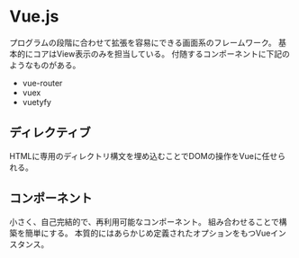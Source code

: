 # Vue.js
プログラムの段階に合わせて拡張を容易にできる画面系のフレームワーク。
基本的にコアはView表示のみを担当している。
付随するコンポーネントに下記のようなものがある。
* vue-router
* vuex
* vuetyfy

## ディレクティブ
HTMLに専用のディレクトリ構文を埋め込むことでDOMの操作をVueに任せられる。

## コンポーネント
小さく、自己完結的で、再利用可能なコンポーネント。
組み合わせることで構築を簡単にする。
本質的にはあらかじめ定義されたオプションをもつVueインスタンス。


